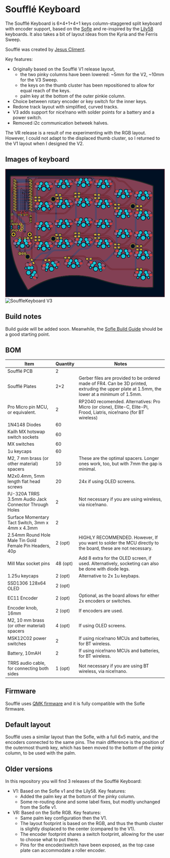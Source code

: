 # Soufflé Keyboard

The Soufflé Keyboard is 6×4+1+4+1 keys column-staggered split keyboard with encoder support, based on the [Sofle](https://github.com/josefadamcik/SofleKeyboard) and re-inspired by the [Lily58](https://github.com/kata0510/Lily58) keyboards. It also takes a bit of layout ideas from the Kyria and the Ferris Sweep.

Soufflé was created by [Jesus Climent](https://https://github.com/climent/).

Key features:

*   Originally based on the Soufflé V1 release layout,
    *   the two pinky columns have been lowered: ~5mm for the V2, ~10mm for the V3 Sweep.
    *   the keys on the thumb cluster has been repositioned to allow for equal reach of the keys.
    *   palm key at the bottom of the outer pinkie column.
*   Choice between rotary encoder or key switch for the inner keys.
*   Redone track layout with simplified, curved tracks.
*   V3 adds support for nice!nano with solder points for a battery and a power switch. 
*   Removed i2c communication betweek halves.

The VR release is a result of me experimenting with the RGB layout. However, I could not adapt to the displaced thumb cluster, so I returned to the V1 layout when I designed the V2.

## Images of keyboard

![SouffleKeyboard PCB](docs/images/SouffleKeyboard_v2_PCB_KiCad.png)
![SouffleKeyboard V3](docs/images/SouffleKeyboard_v3.png)

## Build notes

Build guide will be added soon. Meanwhile, the [Sofle Build Guide](https://josefadamcik.github.io/SofleKeyboard/build_guide.html) should be a good starting point.

## BOM

| Item                                                       | Quantity | Notes                                                                                                                                                                                                                                                |
|------------------------------------------------------------|----------|------------------------------------------------------------------------------------------------------------------------------------------------------------------------------------------------------------------------------------------------------|
| Soufflé PCB                                                | 2        |                                                                                                                                                                                                                                                      |
| Soufflé Plates                                             | 2+2      | Gerber files are provided to be ordered made of FR4. Can be 3D printed, extruding the upper plate at 1.5mm, the lower at a minimum of 1.5mm.                                                                                                         |
| Pro Micro pin MCU, or equivalent.                          | 2        | RP2040 recomended. Alternatives: Pro Micro (or clone), Elite-C, Elite-Pi, Frood, Liatris, nice!nano (for BT wireless)                                                                                                                                |
| 1N4148 Diodes                                              | 60       |                                                                                                                                                                                                                                                      |
| Kailh MX hotswap switch sockets                            | 60       |                                                                                                                                                                                                                                                      |
| MX switches                                                | 60       |                                                                                                                                                                                                                                                      |
| 1u keycaps                                                 | 60       |                                                                                                                                                                                                                                                      |
| M2, 7 mm brass (or other material) spacers                 | 10       | These are the optimal spacers. Longer ones work, too, but with 7mm the gap is minimal.                                                                                                                                                               |
| M2x0.4mm, 5mm length flat head screws                      | 20       | 24x if using OLED screens.                                                                                                                                                                                                                           |
| PJ-320A TRRS 3.5mm Audio Jack Connector Through Holes      | 2        | Not necessary if you are using wireless, via nice!nano.                                                                                                                                                                                              |
| Surface Momentary Tact Switch, 3mm x 4mm x 4.3mm           | 2        |                                                                                                                                                                                                                                                      |
| 2.54mm Round Hole Male Tin Gold Female Pin Headers, 40p    | 2 (opt)  | HIGHLY RECOMMENDED. However, If you want to solder the MCU directly to the board, these are not necessary.                                                                                                                                           |
| Mill Max socket pins                                       | 48 (opt) | Add 8 extra for the OLED screen, if used. Alternatively, socketing can also be done with diode legs.                                                                                                                                                 |
| 1.25u keycaps                                              | 2 (opt)  | Alternative to 2x 1u keybaps.                                                                                                                                                                                                                        |
| SSD1306 128x64 OLED                                        | 2 (opt)  |                                                                                                                                                                                                                                                      |
| EC11 Encoder                                               | 2 (opt)  | Optional, as the board allows for either 2x encoders or switches.                                                                                                                                                                                    |
| Encoder knob, 16mm                                         | 2 (opt)  | If encoders are used.                                                                                                                                                                                                                                |
| M2, 10 mm brass (or other material) spacers                | 4 (opt)  | If using OLED screens.                                                                                                                                                                                                                               |
| MSK12C02 power switches                                    | 2        | If using nice!nano MCUs and batteries, for BT wireless.                                                                                                                                                                                              |
| Battery, 10mAH                                             | 2        | If using nice!nano MCUs and batteries, for BT wireless.                                                                                                                                                                                              |
| TRRS audio cable, for connecting both sides                | 1 (opt)  | Not necessary if you are using BT wireless, via nice!nano.                                                                                                                                                                                           |

## Firmware 

Soufflé uses [QMK firmware](https://qmk.fm/) and it is fully compatible with the Sofle firmware.

## Default layout 

Soufflé uses a similar layout than the Sofle, with a full 6x5 matrix, and the encoders connected to the same pins. The main difference is the position of the outermost thumb key, which has been moved to the bottom of the pinky column, to be used with the palm.

## Older versions

In this repository you will find 3 releases of the Soufflé Keyboard:

*   V1: Based on the Sofle v1 and the Lily58. Key features:
    *   Added the palm key at the bottom of the pinky column.
    *   Some re-routing done and some label fixes, but modtly unchanged from the Sofle v1.
*   VR: Based on the Sofle RGB. Key features:
    *   Same palm key configuration then the V1.
    *   The layout footprint is based on the RGB, and thus the thumb cluster is slightly displaced to the center (compared to the V1).
    *   The encoder footprint shares a switch footprint, allowing for the user to choose what to put there.
    *   Pins for the encoder/switch have been exposed, as the top case plate can accommodate a roller encoder.
